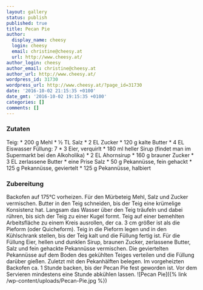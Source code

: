 ```yaml
---
layout: gallery
status: publish
published: true
title: Pecan Pie
author:
  display_name: cheesy
  login: cheesy
  email: christine@cheesy.at
  url: http://www.cheesy.at/
author_login: cheesy
author_email: christine@cheesy.at
author_url: http://www.cheesy.at/
wordpress_id: 31730
wordpress_url: http://www.cheesy.at/?page_id=31730
date: '2016-10-02 21:15:35 +0100'
date_gmt: '2016-10-02 19:15:35 +0100'
categories: []
comments: []
---
```

### Zutaten
Teig:
\* 200 g Mehl
\* ½ TL Salz
\* 2 EL Zucker
\* 120 g kalte Butter
\* 4 EL Eiswasser
Füllung: 7
\* 3 Eier, verquirlt
\* 180 ml heller Sirup (findet man im Supermarkt bei den Alkoholika)
\* 2 EL Ahornsirup
\* 160 g brauner Zucker
\* 3 EL zerlassene Butter
\* eine Prise Salz
\* 50 g Pekannüsse, fein gehackt
\* 125 g Pekannüsse, geviertelt
\* 125 g Pekannüsse, halbiert
### Zubereitung
Backofen auf 175°C vorheizen. Für den Mürbeteig Mehl, Salz und Zucker vermischen. Butter in den Teig schneiden, bis der Teig eine krümelige Konsistenz hat. Langsam das Wasser über den Teig träufeln und dabei rühren, bis sich der Teig zu einer Kugel formt. Teig auf einer bemehlten Arbeitsfläche zu einem Kreis ausrollen, der ca. 3 cm größer ist als die Pieform (oder Quicheform). Teig in die Pieform legen und in den Kühlschrank stellen, bis der Teig kalt und die Füllung fertig ist. Für die Füllung Eier, hellen und dunklen Sirup, braunen Zucker, zerlassene Butter, Salz und fein gehackte Pekannüsse vermischen. Die geviertelten Pekannüsse auf dem Boden des gekühlten Teiges verteilen und die Füllung darüber gießen. Zuletzt mit den Pekanhälften belegen. Im vorgeheizten Backofen ca. 1 Stunde backen, bis der Pecan Pie fest geworden ist. Vor dem Servieren mindestens eine Stunde abkühlen lassen.
![Pecan Pie]({% link /wp-content/uploads/Pecan-Pie.jpg %})
